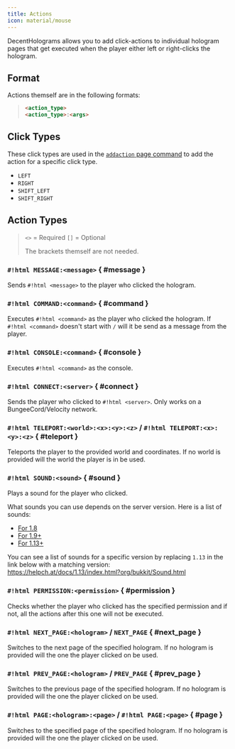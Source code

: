 ```yaml
---
title: Actions
icon: material/mouse
---
```


DecentHolograms allows you to add click-actions to individual hologram pages that get executed when the player either left or right-clicks the hologram.

## Format

Actions themself are in the following formats:

> ```html
> <action_type>
> <action_type>:<args>
> ```

## Click Types

These click types are used in the [`addaction` page command](commands/hologram-pages.md#dh-p-addaction) to add the action for a specific click type.

- `LEFT`
- `RIGHT`
- `SHIFT_LEFT`
- `SHIFT_RIGHT`

## Action Types

> `<>` = Required
> `[]` = Optional
>
> The brackets themself are not needed.

### `#!html MESSAGE:<message>` { #message }

Sends `#!html <message>` to the player who clicked the hologram.

### `#!html COMMAND:<command>` { #command }

Executes `#!html <command>` as the player who clicked the hologram. If `#!html <command>` doesn't start with `/` will it be send as a message from the player.

### `#!html CONSOLE:<command>` { #console }

Executes `#!html <command>` as the console.

### `#!html CONNECT:<server>` { #connect }

Sends the player who clicked to `#!html <server>`. Only works on a BungeeCord/Velocity network.

### `#!html TELEPORT:<world>:<x>:<y>:<z>` / `#!html TELEPORT:<x>:<y>:<z>` { #teleport }

Teleports the player to the provided world and coordinates. If no world is provided will the world the player is in be used.

### `#!html SOUND:<sound>` { #sound }

Plays a sound for the player who clicked.

What sounds you can use depends on the server version. Here is a list of sounds:

- [For 1.8]()
- [For 1.9+]()
- [For 1.13+]()

You can see a list of sounds for a specific version by replacing `1.13` in the link below with a matching version:  
https://helpch.at/docs/1.13/index.html?org/bukkit/Sound.html

### `#!html PERMISSION:<permission>` { #permission }

Checks whether the player who clicked has the specified permission and if not, all the actions after this one will not be executed.

### `#!html NEXT_PAGE:<hologram>` / `NEXT_PAGE` { #next_page }

Switches to the next page of the specified hologram. If no hologram is provided will the one the player clicked on be used.

### `#!html PREV_PAGE:<hologram>` / `PREV_PAGE` { #prev_page }

Switches to the previous page of the specified hologram. If no hologram is provided will the one the player clicked on be used.

### `#!html PAGE:<hologram>:<page>` / `#!html PAGE:<page>` { #page }

Switches to the specified page of the specified hologram. If no hologram is provided will the one the player clicked on be used.